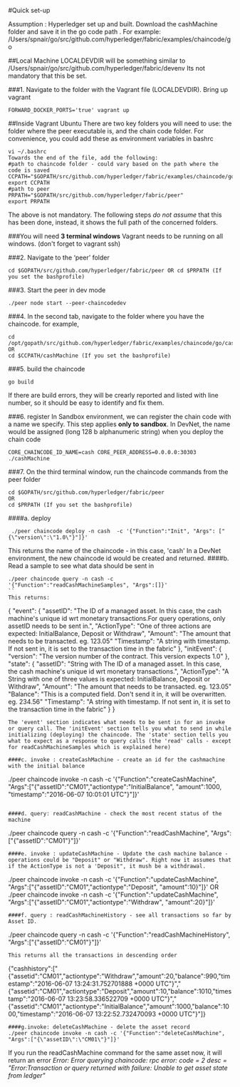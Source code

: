 #Quick set-up

Assumption : Hyperledger set up and built. 
Download the cashMachine folder and save it in the go code path . For example: /Users/spnair/go/src/github.com/hyperledger/fabric/examples/chaincode/go

##Local Machine
LOCALDEVDIR will be something similar to /Users/spnair/go/src/github.com/hyperledger/fabric/devenv
Its not mandatory that this be set. 

###1. Navigate to the folder with the Vagrant file (LOCALDEVDIR). Bring up vagrant 
```
FORWARD_DOCKER_PORTS='true' vagrant up
```
##Inside Vagrant Ubuntu
There are two key folders you will need to use: the folder where the peer executable is, and the chain code folder. For convenience, you could add these as environment variables in bashrc
```
vi ~/.bashrc
Towards the end of the file, add the following:
#path to chaincode folder - could vary based on the path where the code is saved
CCPATH="$GOPATH/src/github.com/hyperledger/fabric/examples/chaincode/go"
export CCPATH
#path to peer
PRPATH="$GOPATH/src/github.com/hyperledger/fabric/peer"
export PRPATH
```
The above is not mandatory. The following steps _do not assume_ that this has been done, instead, it shows the full path of the concerned folders.

###You will need **3 terminal windows**
Vagrant needs to be running on all windows. (don't forget to vagrant ssh)

###2. Navigate to the ‘peer’ folder 
```
cd $GOPATH/src/github.com/hyperledger/fabric/peer OR cd $PRPATH (If you set the bashprofile)
```

###3. Start the peer in dev mode
```
./peer node start --peer-chaincodedev
```
###4. In the second tab, navigate to the folder where you have the chaincode. for example,  
```
cd /opt/gopath/src/github.com/hyperledger/fabric/examples/chaincode/go/cashMachine 
OR 
cd $CCPATH/cashMachine (If you set the bashprofile)
```
###5. build the chaincode
```
go build
```
If there are build errors, they will be crearly reported and listed with line number, so it should be easy to identify and fix them.

###6. register
In Sandbox environment, we can register the chain code with a name we specify. This step applies __only to sandbox__. In DevNet, the name would be assigned (long 128 b alphanumeric string) when you deploy the chain code
```
CORE_CHAINCODE_ID_NAME=cash CORE_PEER_ADDRESS=0.0.0.0:30303 ./cashMachine
```
###7. On the third terminal window, run the chaincode commands from the peer folder
```
cd $GOPATH/src/github.com/hyperledger/fabric/peer 
OR 
cd $PRPATH (If you set the bashprofile)
```

####a.  deploy 
```
 ./peer chaincode deploy -n cash  -c '{"Function":"Init", "Args": ["{\"version\":\"1.0\"}"]}'
```
This returns the name of the chaincode - in this case, 'cash' In a DevNet environment, the new chaincode id would be created and returned.
####b. Read a sample to see what data should be sent in
```
./peer chaincode query -n cash -c '{"Function":"readCashMachineSamples", "Args":[]}'
``
This returns:
```
{
    "event": {
        "assetID": "The ID of a managed asset. In this case, the cash machine's unique id wrt monetary transactions.For query operations, only assetID needs to be sent in.",
        "ActionType": "One of three actions are expected: InitialBalance, Deposit or Withdraw",
        "Amount": "The amount that needs to be transacted. eg. 123.05"
        "Timestamp": "A string with timestamp. If not sent in, it is set to the transaction time in the fabric"
    },
    "initEvent": {
        "version": "The version number of the contract. This version expects 1.0"
    },
    "state": {
        "assetID": "String with The ID of a managed asset. In this case, the cash machine's unique id wrt monetary transactions.",
        "ActionType": "A String with one of three values is expected: InitialBalance, Deposit or Withdraw",
        "Amount": "The amount that needs to be transacted. eg. 123.05"
        "Balance": "This is a computed field. Don't send it in, it will be overwritten. eg. 234.56"
        "Timestamp": "A string with timestamp. If not sent in, it is set to the transaction time in the fabric"
    }
}
```
The 'event' section indicates what needs to be sent in for an invoke or query call. The 'initEvent' section tells you what to send in while initializing (deploying) the chaincode. The 'state' section tells you what to expect as a response to query calls (the 'read' calls - except for readCashMachineSamples which is explained here)

####c. invoke : createCashMachine - create an id for the cashmachine with the initial balance
```
 ./peer chaincode invoke -n cash  -c '{"Function":"createCashMachine", "Args":["{\"assetID\":\"CM01\",\"actiontype\":\"InitialBalance\", \"amount\":1000, \"timestamp\":\"2016-06-07 10:01:01 UTC\"}"]}'
 ```

####d. query: readCashMachine - check the most recent status of the machine
```
./peer chaincode query -n cash   -c '{"Function":"readCashMachine", "Args":["{\"assetID\":\"CM01\"}"]}'
```
####e. invoke : updateCashMachine - Update the cash machine balance - operations could be "Deposit" or "Withdraw". Right now it assumes that if the ActionType is not a 'Deposit", it mush be a withdrawal.
```
 ./peer chaincode invoke -n cash -c '{"Function":"updateCashMachine", "Args":["{\"assetID\":\"CM01\",\"actiontype\":\"Deposit\",  \"amount\":10}"]}'
OR 
 ./peer chaincode invoke -n cash -c '{"Function":"updateCashMachine", "Args":["{\"assetID\":\"CM01\",\"actiontype\":\"Withdraw\",  \"amount\":20}"]}'
 ```
####f. query : readCashMachineHistory - see all transactions so far by Asset ID.
```
./peer chaincode query -n cash -c '{"Function":"readCashMachineHistory", "Args":["{\"assetID\":\"CM01\"}"]}'
```
This returns all the transactions in descending order
```
{"cashhistory":["{\"assetid\":\"CM01\",\"actiontype\":\"Withdraw\",\"amount\":20,\"balance\":990,\"timestamp\":\"2016-06-07 13:24:31.752701888 +0000 UTC\"}","{\"assetid\":\"CM01\",\"actiontype\":\"Deposit\",\"amount\":10,\"balance\":1010,\"timestamp\":\"2016-06-07 13:23:58.336522709 +0000 UTC\"}","{\"assetid\":\"CM01\",\"actiontype\":\"InitialBalance\",\"amount\":1000,\"balance\":1000,\"timestamp\":\"2016-06-07 13:22:52.732470093 +0000 UTC\"}"]}
```
####g.invoke: deleteCashMachine - delete the asset record
./peer chaincode invoke -n cash -c '{"Function":"deleteCashMachine", "Args":["{\"assetID\":\"CM01\"}"]}'
```
If you run the readCashMachine command for the same asset now, it will return an error
_Error: Error querying chaincode: rpc error: code = 2 desc = "Error:Transaction or query returned with failure: Unable to get asset state from ledger"_

